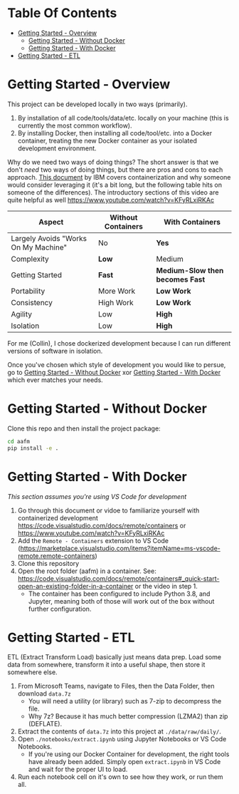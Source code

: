 # Table Of Contents

* [Getting Started - Overview](#Getting%20Started%20-%20Overview)
    * [Getting Started - Without Docker](#Getting%20Started%20-%20Without%20Docker)
    * [Getting Started -  With Docker](#Getting%20Started%20-%20With%20Docker)
* [Getting Started - ETL](#Getting%20Started%20-%20ETL)


# Getting Started - Overview

This project can be developed locally in two ways (primarily).
1) By installation of all code/tools/data/etc. locally on your machine (this is currently the most common workflow).
2) By installing Docker, then installing all code/tool/etc. into a Docker container, treating the new Docker container as your isolated development environment.

Why do we need two ways of doing things? The short answer is that we don't _need_ two ways of doing things, but there are pros and cons to each approach. [This document](https://www.ibm.com/cloud/learn/containerization) by IBM covers containerization and why someone would consider leveraging it (it's a bit long, but the following table hits on someone of the differences). The introductory sections of this video are quite helpful as well https://www.youtube.com/watch?v=KFyRLxiRKAc

|Aspect|Without Containers|With Containers|
|---|---|---|
|Largely Avoids "Works On My Machine"|No|**Yes**|
|Complexity|**Low**|Medium|
|Getting Started|**Fast**|**Medium-Slow then becomes Fast**|
|Portability|More Work|**Low Work**|
|Consistency|High Work|**Low Work**|
|Agility|Low|**High**|
|Isolation|Low|**High**|

For me (Collin), I chose dockerized development because I can run different versions of software in isolation.

Once you've chosen which style of development you would like to persue, go to [Getting Started - Without Docker](#Getting%20Started%20-%20Without%20Docker) xor [Getting Started -  With Docker](#Getting%20Started%20-%20With%20Docker) which ever matches your needs.


# Getting Started - Without Docker

Clone this repo and then install the project package:

```bash
cd aafm
pip install -e .
```


# Getting Started - With Docker

_This section assumes you're using VS Code for development_

1) Go through this document or vidoe to familiarize yourself with containerized development https://code.visualstudio.com/docs/remote/containers or https://www.youtube.com/watch?v=KFyRLxiRKAc 
2) Add the `Remote - Containers` extension to VS Code (https://marketplace.visualstudio.com/items?itemName=ms-vscode-remote.remote-containers) 
2) Clone this repository
3) Open the root folder (aafm) in a container. See: https://code.visualstudio.com/docs/remote/containers#_quick-start-open-an-existing-folder-in-a-container or the video in step 1.
    * The container has been configured to include Python 3.8, and Jupyter, meaning both of those will work out of the box without further configuration.


# Getting Started - ETL

ETL (Extract Transform Load) basically just means data prep. Load some data from somewhere, transform it into a useful shape, then store it somewhere else.

1) From Microsoft Teams, navigate to Files, then the Data Folder, then download `data.7z`
    * You will need a utility (or library) such as 7-zip to decompress the file.
    * Why 7z? Because it has much better compression (LZMA2) than zip (DEFLATE).
2) Extract the contents of `data.7z` into this project at `./data/raw/daily/`.
3) Open `./notebooks/extract.ipynb` using Jupyter Notebooks or VS Code Notebooks.
    * If you're using our Docker Container for development, the right tools have already been added.
      Simply open `extract.ipynb` in VS Code and wait for the proper UI to load.
4) Run each notebook cell on it's own to see how they work, or run them all.
